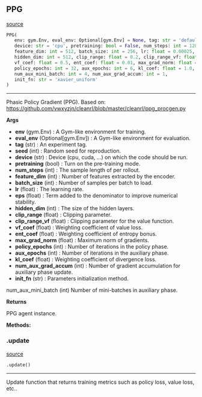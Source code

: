 #


## PPG
[source](https://github.com/RLE-Foundation/rllte/blob/main/rllte/agent/ppg.py/#L43)
```python 
PPG(
   env: gym.Env, eval_env: Optional[gym.Env] = None, tag: str = 'default', seed: int = 1,
   device: str = 'cpu', pretraining: bool = False, num_steps: int = 128,
   feature_dim: int = 512, batch_size: int = 256, lr: float = 0.00025, eps: float = 1e-05,
   hidden_dim: int = 512, clip_range: float = 0.2, clip_range_vf: float = 0.2,
   vf_coef: float = 0.5, ent_coef: float = 0.01, max_grad_norm: float = 0.5,
   policy_epochs: int = 32, aux_epochs: int = 6, kl_coef: float = 1.0,
   num_aux_mini_batch: int = 4, num_aux_grad_accum: int = 1,
   init_fn: str = 'xavier_uniform'
)
```


---
Phasic Policy Gradient (PPG).
Based on: https://github.com/vwxyzjn/cleanrl/blob/master/cleanrl/ppg_procgen.py


**Args**

* **env** (gym.Env) : A Gym-like environment for training.
* **eval_env** (Optional[gym.Env]) : A Gym-like environment for evaluation.
* **tag** (str) : An experiment tag.
* **seed** (int) : Random seed for reproduction.
* **device** (str) : Device (cpu, cuda, ...) on which the code should be run.
* **pretraining** (bool) : Turn on the pre-training mode.
* **num_steps** (int) : The sample length of per rollout.
* **feature_dim** (int) : Number of features extracted by the encoder.
* **batch_size** (int) : Number of samples per batch to load.
* **lr** (float) : The learning rate.
* **eps** (float) : Term added to the denominator to improve numerical stability.
* **hidden_dim** (int) : The size of the hidden layers.
* **clip_range** (float) : Clipping parameter.
* **clip_range_vf** (float) : Clipping parameter for the value function.
* **vf_coef** (float) : Weighting coefficient of value loss.
* **ent_coef** (float) : Weighting coefficient of entropy bonus.
* **max_grad_norm** (float) : Maximum norm of gradients.
* **policy_epochs** (int) : Number of iterations in the policy phase.
* **aux_epochs** (int) : Number of iterations in the auxiliary phase.
* **kl_coef** (float) : Weighting coefficient of divergence loss.
* **num_aux_grad_accum** (int) : Number of gradient accumulation for auxiliary phase update.
* **init_fn** (str) : Parameters initialization method.

num_aux_mini_batch (int) Number of mini-batches in auxiliary phase.


**Returns**

PPG agent instance.


**Methods:**


### .update
[source](https://github.com/RLE-Foundation/rllte/blob/main/rllte/agent/ppg.py/#L191)
```python
.update()
```

---
Update function that returns training metrics such as policy loss, value loss, etc..
